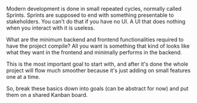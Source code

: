 Modern development is done in small repeated cycles, normally called Sprints. Sprints are supposed to end with something presentable to stakeholders. You can't do that if you have no UI. A UI that does nothing when you interact with it is useless.

What are the minimum backend and frontend functionalities required to have the project compile? All you want is something that kind of looks like what they want in the frontend and minimally performs in the backend.

This is the most important goal to start with, and after it's done the whole project will flow much smoother because it's just adding on small features one at a time.

So, break these basics down into goals (can be abstract for now) and put them on a shared Kanban board.
